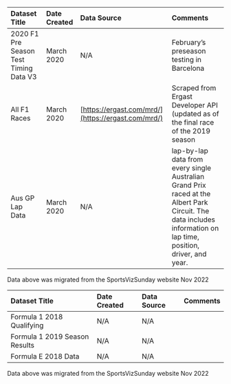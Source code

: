 |Dataset Title| Date Created | Data Source                                        | Comments                                                                                                                                                         |
|:----|:-------------|:---------------------------------------------------|:-----------------------------------------------------------------------------------------------------------------------------------------------------------------|
|2020 F1 Pre Season Test Timing Data V3| March 2020   | N/A                                                | February’s preseason testing in Barcelona                                                                                                                        |
|All F1 Races| March 2020   | [https://ergast.com/mrd/](https://ergast.com/mrd/) | Scraped from Ergast Developer API (updated as of the final race of the 2019 season                                                                               |
|Aus GP Lap Data| March 2020   | N/A                                                | lap-by-lap data from every single Australian Grand Prix raced at the Albert Park Circuit. The data includes information on lap time, position, driver, and year. |

Data above was migrated from the SportsVizSunday website Nov 2022


|Dataset Title|Date Created|Data Source|Comments|
|:----|:---------|:---------|:--------|
|Formula 1 2018 Qualifying|N/A|N/A||
|Formula 1 2019 Season Results|N/A|N/A|                                                           |
|Formula E 2018 Data|N/A|N/A||

Data above was migrated from the SportsVizSunday website Nov 2022
